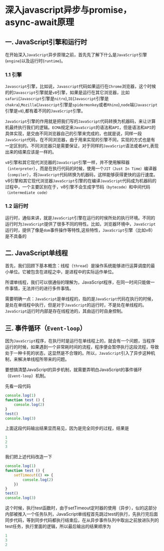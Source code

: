 # 深入javascript异步与promise，async-await原理

## 一. JavaScript引擎和运行时
在开始深入```JavaScript```异步原理之前，首先先了解下什么是```JavaScript```引擎(```engine```)以及运行时(```runtime```)。

### 1.1 引擎

```Javascript```引擎，比如说，```Javascript```代码如果运行在```Chrome```浏览器，这个时候的的```Javascript```引擎就是```v8```引擎，如果是运行在其它浏览器，比如```safari```(```Javascript```引擎是```nitro```),```IE```(```Javascript```引擎是```chakra```),```Mozilla```(```Javascript```引擎是```spidermonkey```或者```Rhino```),```node```端(```Javascript```引擎是```v8```),都有着不同的```JavaScript```引擎。

```JavaScript```引擎的作用就是把我们写的```JavaScript```代码转换为机器码，来让计算机最终执行我们的逻辑。```ECMA```规定来```JavaScript```的语法和```API```，但是语法和```API```的具体实现，是交由不同浏览器自己的引擎来完成的，也就是说，同样一段```JavaScript```代码，在不同浏览器，由于用来实现的引擎不同，实现的方式也是有一定区别的。不同浏览器只是需要保证，对于同样的```JavaScript```语法或者```API```,表现出来的结果应该是一样的。

```v8```引擎和其它现代浏览器的```JavaScript```引擎一样，并不使用解释器（```interpreter```），而是在执行代码的时候，使用一个```JIT（Just In Time）```编译器（```compiler```），将```JavaScript```代码转换为机器码，这样能够获得更快的运行速度。v8引擎和其它现代浏览器```JavaScript```引擎的在编译```JavaScript```代码成为机器码的过程中，一个主要区别在于，v8引擎不会生成字节码```（bytecode）```和中间代码```（intermediate code）```

### 1.2 运行时
运行时，通俗来讲，就是```JavaScript```引擎在运行的时侯所处的执行环境。不同的运行时为```JavaScript```提供了很多不同的特性。比如，浏览器环境中，```JavaScript```运行时，提供了像是```dom```事件操作等特性,这些特性，```JavaScript```引擎（比如v8）是不具备的

## 二. JavaScript单线程
首先，我们回顾下基本概念：线程（```thread```）是操作系统能够进行运算调度的最小单位。它被包含在进程之中，是进程中的实际运作单位。

所谓单线程，我们可以很通俗的理解为，JavaScript程序，在同一时间只能做一件事情，无法并行的进行多件事情。

需要明确一点：```JavaScript```是单线程的，指的是```JavaScript```代码在执行的时候，是处在单线程中执行，但是对于```JavaScript```的运行时，不是处在单线程的。```JavaScript```运行时内部是存在线程池的，其由运行时自身控制。

## 三. 事件循环（```Event-loop```）
因为```JavaScript```程序，在执行时是运行在单线程上的，就会有一个问题，当程序运行的时候，如果遇到一个非常耗时间的流程，程序便会暂停执行这段流程，导致处于一种卡死的状态，这显然是不合理的。所以，```JavaScript```引入了异步这种机制，来解决单线程所带来的问题。

要想搞清楚JavaScript的异步机制，就需要弄明白JavaScript的事件循环（```Event-loop```）机制。

先看一段代码
```javascript
console.log(1)
function test () {
    console.log(2)
}
test()
console.log(3)
```
上面这段代码输出结果显而易见，因为是完全同步的过程，结果是
```javascript
1
2
3
```
我们把上述代码改造一下

```javascript
console.log(1)
function test () {
    setTimeout(() => {
        console.log(2)
    })
}
test()
console.log(3)
```
这个时候，执行test函数时，由于setTimeout定时器的使用（异步），似的这部分内部被推入一个任务队列，JavaScript单线程首先跳过test的执行，先执行完后面同步代码，等到同步代码都执行结束后，在从异步事件队列中取出之前放进队列的test任务，执行里面的逻辑，所以最后输出的结果顺序为
```javascript
1
3
2
```
